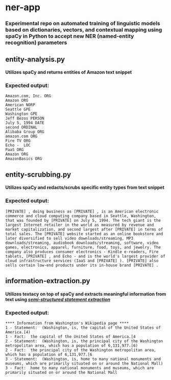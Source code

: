 # ner-app

### Experimental repo on automated training of linguistic models based on dictionaries, vectors, and contextual mapping using spaCy in Python to accept new NER (named-entity recognition) parameters

## entity-analysis.py

#### Utilizes **spaCy** and returns entities of Amazon text snippet

### Expected output:

```
Amazon.com, Inc. ORG
Amazon ORG
American NORP
Seattle GPE
Washington GPE
Jeff Bezos PERSON
July 5, 1994 DATE
second ORDINAL
Alibaba Group ORG
amazon.com ORG
Fire TV ORG
Echo -  LOC
PaaS ORG
Amazon ORG
AmazonBasics ORG
```

## entity-scrubbing.py

#### Utilizes **spaCy** and redacts/scrubs specific entity types from text snippet

### Expected output:

```
[PRIVATE] , doing business as [PRIVATE] , is an American electronic commerce and cloud computing company based in Seattle, Washington, that was founded by [PRIVATE] on July 5, 1994. The tech giant is the largest Internet retailer in the world as measured by revenue and market capitalization, and second largest after [PRIVATE] in terms of total sales. The [PRIVATE] website started as an online bookstore and later diversified to sell video downloads/streaming, MP3 downloads/streaming, audiobook downloads/streaming, software, video games, electronics, apparel, furniture, food, toys, and jewelry. The company also produces consumer electronics - Kindle e-readers, Fire tablets, [PRIVATE] , and Echo - and is the world's largest provider of cloud infrastructure services (IaaS and [PRIVATE] ). [PRIVATE] also sells certain low-end products under its in-house brand [PRIVATE] .
```

## information-extraction.py

#### Utilizes textacy on top of **spaCy** and extracts meaningful information from text using [_semi-structured statement extraction_](https://www.pydoc.io/pypi/textacy-0.5.0/autoapi/extract/index.html#extract.semistructured_statements)

### Expected output:

```
**** Information from Washington's Wikipedia page ****
1 - Statement:  (Washington, is, the capital of the United States of America.[4)
1 - Fact:  the capital of the United States of America.[4
2 - Statement:  (Washington, is, the principal city of the Washington metropolitan area, which has a population of 6,131,977.[6)
2 - Fact:  the principal city of the Washington metropolitan area, which has a population of 6,131,977.[6
3 - Statement:  (Washington, is, home to many national monuments and museums, which are primarily situated on or around the National Mall)
3 - Fact:  home to many national monuments and museums, which are primarily situated on or around the National Mall
```
